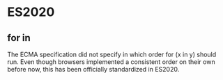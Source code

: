 # ES2020
## for in

The ECMA specification did not specify in which order for (x in y)  should run. Even though browsers implemented a consistent order on their own before now, this has been officially standardized in ES2020.